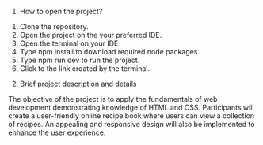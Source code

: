 1. How to open the project?
<ol>
    <li> Clone the repository.
    <li> Open the project on the your preferred IDE.
    <li> Open the terminal on your IDE
    <li> Type npm install to download required node packages. 
    <li> Type npm run dev to run the project.
    <li> Click to  the link created by the terminal.
</ol>

2. Brief project description and details

The objective of the project is to apply the fundamentals of web development demonstrating knowledge of HTML and CSS. Participants will create a user-friendly online recipe book where users can view a collection of recipes. An appealing and responsive design will also be implemented to enhance the user experience.


